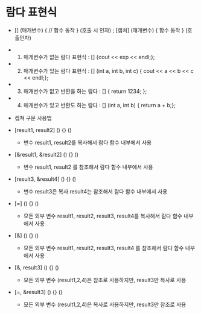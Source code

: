 # 람다 표현식
- [] (매개변수) { // 함수 동작 } (호출 시 인자) ; 
[캡처] (매개변수) { 함수 동작 } (호출인자)

- 1. 매개변수가 없는 람다 표현식 
    : [] {cout << exp << endl;};
- 2. 매개변수가 있는 람다 표현식
    : [] (int a, int b, int c) { cout << a << b << c << endl;};
- 3. 매개변수가 없고 반환을 하는 람다
    : [] { return 1234; };
- 4. 매개변수가 있고 반환도 하는 람다
    : [] (int a, int b) { return a + b;};

- 캡쳐 구문 사용법
- [result1, result2] () {} ()
    - 변수 result1, result2를 복사해서 람다 함수 내부에서 사용
- [&result1, &result2] () {} () 
    -  변수 result1, result2 를 참조해서 람다 함수 내부에서 사용
- [result3, &result4] () {} () 
    - 변수 result3은 복사 result4는 참조해서 람다 함수 내부에서 사용
- [=] () {} () 
    - 모든 외부 변수 result1, result2, result3, result4를 복사해서 람다 함수 내부에서 사용
- [&] () {} () 
    - 모든 외부 변수 result1, result2, result3, result4 를 참조해서 람다 함수 내부에서 사용
- [&, result3] () {} () 
    - 모든 외부 변수 (result1,2,4)은 참조로 사용하지만, result3만 복사로 사용
- [=, &result3] () {} ()
    - 모든 외부 변수 (result1,2,4)은 복사로 사용하지만, result3만 참조로 사용